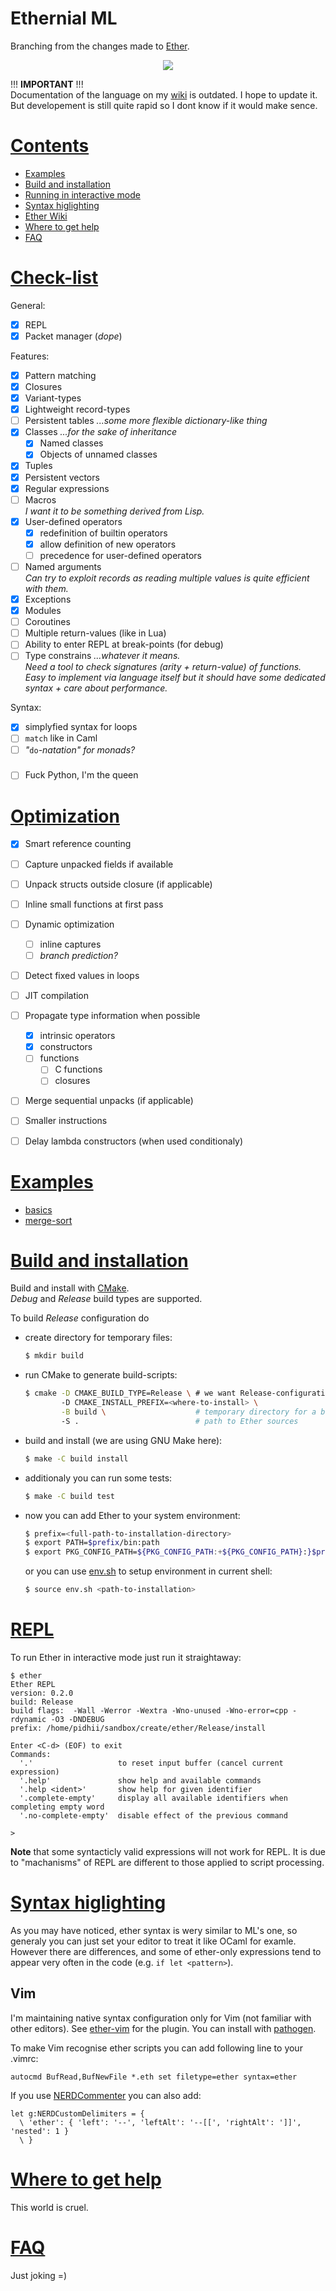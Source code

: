 # Ethernial ML 
<p> Branching from the changes made to <a href="https://github.com/pidhii/ether">Ether</a>.



<p align='center'>
  <img src="EthernailLogo.png">
</p>

!!! **IMPORTANT** !!! <br>
Documentation of the language on my [wiki](https://github.com/pidhii/ether/wiki) is outdated.
I hope to update it. But developement is still quite rapid so I dont know if it would make sence. <br>

# [Contents](#contents)
- [Examples](#examples)
- [Build and installation](#build-and-installation)
- [Running in interactive mode](#repl)
- [Syntax higlighting](#syntax-higlighting)
- [Ether Wiki](https://github.com/pidhii/ether/wiki)
- [Where to get help](#where-to-get-help)
- [FAQ](#faq)

# [Check-list](#check-list)
General:
- [x] REPL
- [x] Packet manager (*dope*)

Features:
- [x] Pattern matching
- [x] Closures
- [x] Variant-types
- [x] Lightweight record-types
- [ ] Persistent tables *...some more flexible dictionary-like thing*
- [x] Classes *...for the sake of inheritance*
  - [x] Named classes
  - [x] Objects of unnamed classes
- [x] Tuples
- [x] Persistent vectors
- [x] Regular expressions
- [ ] Macros <br> *I want it to be something derived from Lisp.* 
- [x] User-defined operators
  - [x] redefinition of builtin operators
  - [x] allow definition of new operators
  - [ ] precedence for user-defined operators
- [ ] Named arguments <br> *Can try to exploit records as reading multiple values is quite efficient with them.*
- [x] Exceptions
- [x] Modules
- [ ] Coroutines
- [ ] Multiple return-values (like in Lua)
- [ ] Ability to enter REPL at break-points (for debug)
- [ ] Type constrains *...whatever it means.* <br> *Need a tool to check signatures (arity + return-value) of functions.* <br> *Easy to implement via language itself but it should have some dedicated syntax + care about performance.*  

Syntax:
- [x] simplyfied syntax for loops
- [ ] `match` like in Caml
- [ ] *"*`do`*-natation" for monads?*

###
- [ ] Fuck Python, I'm the queen

# [Optimization](#optimizations)
- [x] Smart reference counting
- [ ] Capture unpacked fields if available
- [ ] Unpack structs outside closure (if applicable)
- [ ] Inline small functions at first pass
- [ ] Dynamic optimization
  - [ ] inline captures
  - [ ] *branch prediction?*
- [ ] Detect fixed values in loops
- [ ] JIT compilation
- [ ] Propagate type information when possible
  - [x] intrinsic operators
  - [x] constructors
  - [ ] functions
    - [ ] C functions
    - [ ] closures
- [ ] Merge sequential unpacks (if applicable)
- [ ] Smaller instructions
- [ ] Delay lambda constructors (when used conditionaly)



# [Examples](#examples)
- [basics](./samples/basics.eth)
- [merge-sort](./samples/mergesort.eth)



# [Build and installation](#build-and-installation)
Build and install with [CMake](https://cmake.org/runningcmake/).  
*Debug* and *Release* build types are supported.

To build *Release* configuration do
- create directory for temporary files:  
  ```sh
  $ mkdir build
  ```
- run CMake to generate build-scripts:  
  ```sh
  $ cmake -D CMAKE_BUILD_TYPE=Release \ # we want Release-configuration
          -D CMAKE_INSTALL_PREFIX=<where-to-install> \
          -B build \                    # temporary directory for a build
          -S .                          # path to Ether sources
  ```
- build and install (we are using GNU Make here):
  ```sh
  $ make -C build install
  ```
- additionaly you can run some tests:
  ```sh
  $ make -C build test 
  ```
- now you can add Ether to your system environment:
  ```sh
  $ prefix=<full-path-to-installation-directory>
  $ export PATH=$prefix/bin:path
  $ export PKG_CONFIG_PATH=${PKG_CONFIG_PATH:+${PKG_CONFIG_PATH}:}$prefix/lib/pkgconfig
  ```
  or you can use [env.sh](./env.sh) to setup environment in current shell:
  ```sh
  $ source env.sh <path-to-installation>
  ```



# [REPL](#repl)
To run Ether in interactive mode just run it straightaway:
```
$ ether
Ether REPL
version: 0.2.0
build: Release
build flags:  -Wall -Werror -Wextra -Wno-unused -Wno-error=cpp -rdynamic -O3 -DNDEBUG
prefix: /home/pidhii/sandbox/create/ether/Release/install

Enter <C-d> (EOF) to exit
Commands:
  '.'                   to reset input buffer (cancel current expression)
  '.help'               show help and available commands
  '.help <ident>'       show help for given identifier
  '.complete-empty'     display all available identifiers when completing empty word
  '.no-complete-empty'  disable effect of the previous command

>
```

**Note** that some syntacticly valid expressions will not work for REPL. It is
due to "machanisms" of REPL are different to those applied to script processing.



# [Syntax higlighting](#syntax-higlighting)
As you may have noticed, ether syntax is wery similar to ML's one, so generaly
you can just set your editor to treat it like OCaml for examle. However there
are differences, and some of ether-only expressions tend to appear very often
in the code (e.g. `if let <pattern>`).

## Vim
I'm maintaining native syntax configuration only for Vim (not familiar with other
editors). See [ether-vim](https://github.com/pidhii/ether-vim) for the plugin.
You can install with [pathogen](https://github.com/tpope/vim-pathogen).

To make Vim recognise ether scripts you can add following line to your .vimrc:
```vim
autocmd BufRead,BufNewFile *.eth set filetype=ether syntax=ether
```

If you use [NERDCommenter](https://www.vim.org/scripts/script.php?script_id=1218)
you can also add:
```vim
let g:NERDCustomDelimiters = {
  \ 'ether': { 'left': '--', 'leftAlt': '--[[', 'rightAlt': ']]', 'nested': 1 }
  \ }
```



# [Where to get help](#where-to-get-help)
This world is cruel.



# [FAQ](#faq)
Just joking =)
